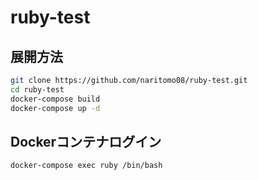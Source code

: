 # ruby-test

## 展開方法

```bash
git clone https://github.com/naritomo08/ruby-test.git
cd ruby-test
docker-compose build
docker-compose up -d
```

## Dockerコンテナログイン

```bash
docker-compose exec ruby /bin/bash
```
